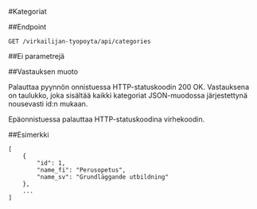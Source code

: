#Kategoriat

##Endpoint

`GET /virkailijan-tyopoyta/api/categories`

##Ei parametrejä

##Vastauksen muoto

Palauttaa pyynnön onnistuessa HTTP-statuskoodin 200 OK. Vastauksena on
taulukko, joka sisältää kaikki kategoriat JSON-muodossa järjestettynä nousevasti id:n mukaan.

Epäonnistuessa palauttaa HTTP-statuskoodina virhekoodin.

##Esimerkki

```
[
    {
        "id": 1,
        "name_fi": "Perusopetus",
        "name_sv": "Grundläggande utbildning"
    },
    ...
]
```

